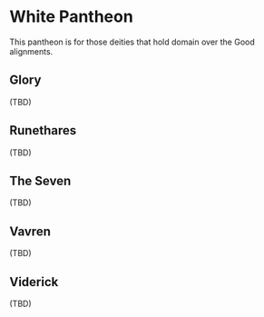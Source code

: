 # White Pantheon

This pantheon is for those deities that hold domain over the Good alignments.

## Glory

(TBD)

## Runethares

(TBD)

## The Seven

(TBD)

## Vavren

(TBD)

## Viderick

(TBD)
